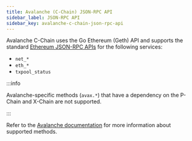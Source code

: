 ```yaml
---
title: Avalanche (C-Chain) JSON-RPC API
sidebar_label: JSON-RPC API
sidebar_key: avalanche-c-chain-json-rpc-api
---
```


Avalanche C-Chain uses the Go Ethereum (Geth) API and supports the standard [Ethereum JSON-RPC APIs](../../ethereum/json-rpc-methods/index.md) for the following services:

- `net_*`
- `eth_*`
- `txpool_status`

:::info

Avalanche-specific methods (`avax.*`) that have a dependency on the P-Chain and X-Chain are not supported.

:::

Refer to the [Avalanche documentation](https://docs.avax.network/api-reference/c-chain/api) for more
information about supported methods.
